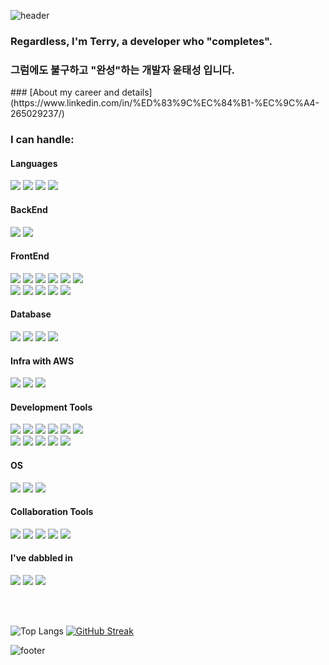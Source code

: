 ![header](https://capsule-render.vercel.app/api?type=waving&color=0:85DCFF,100:5146FF&height=400&section=header&text=Done%20is%20better%20then%20perfect!&fontSize=40)
<h3>Regardless, I'm Terry, a developer who "completes".</h3>
<h3> 그럼에도 불구하고 "완성"하는 개발자 윤태성 입니다.</h3>
###  [About my career and details](https://www.linkedin.com/in/%ED%83%9C%EC%84%B1-%EC%9C%A4-265029237/)


<br>

<h3>I can handle:</h3>

<h4>Languages</h4>
<img src="https://img.shields.io/badge/java-007396?style=for-the-badge&logo=java&logoColor=white"> <img src="https://img.shields.io/badge/TS-3178C6?style=for-the-badge&logo=typescript&logoColor=white"> <img src="https://img.shields.io/badge/JS-F7DF1E?style=for-the-badge&logo=javascript&logoColor=white"> <img src="https://img.shields.io/badge/php-777BB4?style=for-the-badge&logo=php&logoColor=white">


<h4>BackEnd</h4>
<img src="https://img.shields.io/badge/SpringBoot-6DB33F?style=for-the-badge&logo=springboot&logoColor=white"> <img src="https://img.shields.io/badge/laravel-FF2D20?style=for-the-badge&logo=laravel&logoColor=white">


<h4>FrontEnd</h4>
<img src="https://img.shields.io/badge/VUE3-4FC08D?style=for-the-badge&logo=vue.js&logoColor=white"> <img src="https://img.shields.io/badge/svelte-FF3E00?style=for-the-badge&logo=svelte&logoColor=white"> <img src="https://img.shields.io/badge/vite-646CFF?style=for-the-badge&logo=vite&logoColor=white"> <img src="https://img.shields.io/badge/npm-CB3837?style=for-the-badge&logo=npm&logoColor=white"> <img src="https://img.shields.io/badge/eslint-4B32C3?style=for-the-badge&logo=eslint&logoColor=white"> <img src="https://img.shields.io/badge/axios-5A29E4?style=for-the-badge&logo=axios&logoColor=white">
<br>
<img src="https://img.shields.io/badge/prettier-F7B93E?style=for-the-badge&logo=prettier&logoColor=white"> <img src="https://img.shields.io/badge/tailwind-06B6D4?style=for-the-badge&logo=tailwindcss&logoColor=white"> <img src="https://img.shields.io/badge/HTML5-E34F26?style=for-the-badge&logo=html5&logoColor=white"> <img src="https://img.shields.io/badge/CSS3-1572B6?style=for-the-badge&logo=css3&logoColor=white"> <img src="https://img.shields.io/badge/jquery-0769AD?style=for-the-badge&logo=jquery&logoColor=white">


<h4>Database</h4>
<img src="https://img.shields.io/badge/mysql-4479A1?style=for-the-badge&logo=mysql&logoColor=white"> <img src="https://img.shields.io/badge/maria-003545?style=for-the-badge&logo=mariaDB&logoColor=white"> <img src="https://img.shields.io/badge/oracle-F80000?style=for-the-badge&logo=oracle&logoColor=white"> <img src="https://img.shields.io/badge/redis-DC382D?style=for-the-badge&logo=redis&logoColor=white">


<h4>Infra with AWS</h4>
<img src="https://img.shields.io/badge/ec2-FF9900?style=for-the-badge&logo=amazonec2&logoColor=white"> <img src="https://img.shields.io/badge/rds-527FFF?style=for-the-badge&logo=amazonrds&logoColor=white"> <img src="https://img.shields.io/badge/s3-569A31?style=for-the-badge&logo=amazons3&logoColor=white">


<h4>Development Tools</h4>
<img src="https://img.shields.io/badge/git-F05032?style=for-the-badge&logo=git&logoColor=white"> <img src="https://img.shields.io/badge/jenkins-D24939?style=for-the-badge&logo=jenkins&logoColor=white"> <img src="https://img.shields.io/badge/nginx-009639?style=for-the-badge&logo=nginx&logoColor=white"> <img src="https://img.shields.io/badge/docker-2496ED?style=for-the-badge&logo=docker&logoColor=white"> <img src="https://img.shields.io/badge/gradle-02303A?style=for-the-badge&logo=gradle&logoColor=white"> <img src="https://img.shields.io/badge/travisci-3EAAAF?style=for-the-badge&logo=travisci&logoColor=white"><br>
<img src="https://img.shields.io/badge/postman-FF6C37?style=for-the-badge&logo=postman&logoColor=white"> <img src="https://img.shields.io/badge/gitlab-FC6D26?style=for-the-badge&logo=gitlab&logoColor=white"> <img src="https://img.shields.io/badge/github-181717?style=for-the-badge&logo=github&logoColor=white"> <img src="https://img.shields.io/badge/jetbrains-000000?style=for-the-badge&logo=jetbrains&logoColor=white"> <img src="https://img.shields.io/badge/vscode-007ACC?style=for-the-badge&logo=visualstudiocode&logoColor=white">


<h4>OS</h4>
<img src="https://img.shields.io/badge/linux-FCC624?style=for-the-badge&logo=linux&logoColor=white"> <img src="https://img.shields.io/badge/mac-000000?style=for-the-badge&logo=macos&logoColor=white"> <img src="https://img.shields.io/badge/windows-0078D4?style=for-the-badge&logo=windows&logoColor=white">


<h4>Collaboration Tools</h4>
<img src="https://img.shields.io/badge/jira-0052CC?style=for-the-badge&logo=jira&logoColor=white"> <img src="https://img.shields.io/badge/confluence-172B4D?style=for-the-badge&logo=confluence&logoColor=white"> <img src="https://img.shields.io/badge/notion-000000?style=for-the-badge&logo=notion&logoColor=white"> <img src="https://img.shields.io/badge/linear-5E6AD2?style=for-the-badge&logo=linear&logoColor=white"> <img src="https://img.shields.io/badge/msoffice-D83B01?style=for-the-badge&logo=microsoftoffice&logoColor=white">


<h4>I've dabbled in</h4>
<img src="https://img.shields.io/badge/solidity-363636?style=for-the-badge&logo=solidity&logoColor=white"> <img src="https://img.shields.io/badge/dart-0175C2?style=for-the-badge&logo=dart&logoColor=white"> <img src="https://img.shields.io/badge/flutter-02569B?style=for-the-badge&logo=flutter&logoColor=white">

<br><br>

![Top Langs](https://github-readme-stats.vercel.app/api/top-langs/?username=terius-yun&layout=compact) [![GitHub Streak](https://streak-stats.demolab.com?user=terius-yun&theme=shadow-blue&hide_border=true&mode=weekly&card_width=500)](https://git.io/streak-stats)

![footer](https://capsule-render.vercel.app/api?type=waving&color=0:85DCFF,100:5146FF&height=150&section=footer)
